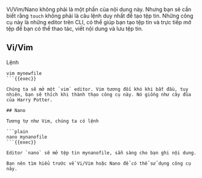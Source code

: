 Vi/Vim/Nano không phải là một phần của nội dung này. Nhưng bạn sẽ cần biết rằng `touch` không phải là câu lệnh duy nhất để tạo tệp tin. Những công cụ này là những editor trên CLI, có thể giúp bạn tạo tệp tin và trực tiếp mở tệp để bạn có thể thao tác, viết nội dung và lưu tệp tin.

## Vi/Vim

Lệnh

```plain
vim mynewfile
```{{exec}}

Chúng ta sẽ mở một `vim` editor. Vim tương đối khó khi bắt đầu, tuy nhiên, bạn sẽ thích khi thành thạo công cụ này. Nó giống như cây đũa của Harry Potter.

## Nano

Tương tự như Vim, chúng ta có lệnh

```plain
nano mynanofile
```{{exec}}

Editor `nano` sẽ mở tệp tin mynanofile, sẵn sàng cho bạn ghi nội dung.

Bạn nên tìm hiểu trước về Vi/Vim hoặc Nano để có thể sử dụng công cụ này.